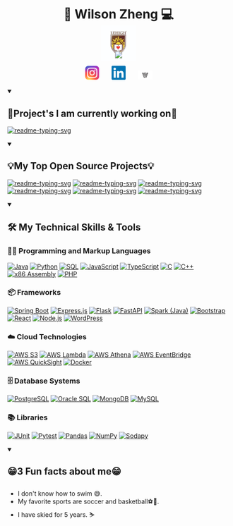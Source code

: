 <div align="center">
  <h1 style="margin-bottom: -10px;">🎿 Wilson Zheng 💻</h1>
</div>

<p align="center" style="margin-bottom: -15px;">
  <!-- Typing SVG by DenverCoder1 - https://github.com/DenverCoder1/readme-typing-svg -->
  <a href="https://github.com/wjz224">
    <img src="https://readme-typing-svg.demolab.com/?lines=👋😁%20I%20am%20a%20full%20stack%20web%20and%20app%20developer;Always%20excited%20to%20learn%20new%20things%20😎&font=Fira%20Code&center=true&width=600&height=45&color=007acc&vCenter=true&pause=1000&size=22" />
  </a>
</p>

<p align="center" style="margin-top: -25px; margin-bottom: -15px;">
  <img src="https://raw.githubusercontent.com/wjz224/wjz224/main/LehighLogo.jpg" alt="Lehigh Logo" height="80">
</p>

<p align="center" style="margin-top: -25px;">
  <a href="https://github.com/wjz224">
    <img src="https://readme-typing-svg.demolab.com/?lines=Lehigh%20Graduate%20-%20B.S.%20in%20Computer%20Science&font=Fira%20Code&center=true&width=800&height=45&color=007acc&vCenter=true&pause=1000&size=22" />
  </a>
</p>

<p align="center">
  <a href="https://www.linkedin.com/in/wilson-zheng/"><img width="32px" alt="LinkedIn" title="LinkedIn" src="instagramlogo.png"/></a>
  &#8287;&#8287;&#8287;&#8287;&#8287;
  <a href="https://github.com/wjz224"><img width="32px" alt="GitHub" title="GitHub" src="linkedinlogo.png"/></a>
  &#8287;&#8287;&#8287;&#8287;&#8287;
  <a href="https://wjz224.github.io/"><img width="32px" alt="Personal Website" title="Personal Website" src="Wlogo.jpg"/></a>
</p>


<details open>
  <summary><h2>🤔Project's I am currently working on🔭</h2></summary>
  <p align = "left">
    <a href="https://github.com/wjz224/Budgetly"><img width="278" src="https://denvercoder1-github-readme-stats.vercel.app/api/pin/?username=wjz224&repo=Budgetly&theme=react&bg_color=1F222E&title_color=F85D7F&hide_border=true&icon_color=F8D866&show_icons=false&langs_count=4" alt="readme-typing-svg"></a>
  </p>
  </details>
<details open> 
  <summary><h2>💡My Top Open Source Projects💡</h2></summary>
<p align = "left">
    <a href="https://github.com/wjz224/Lutron-Capstone-Project"><img width="278" src="https://denvercoder1-github-readme-stats.vercel.app/api/pin/?username=wjz224&repo=Lutron-Capstone-Project&theme=react&bg_color=1F222E&title_color=F85D7F&hide_border=true&icon_color=F8D866&show_icons=false&langs_count=4" alt="readme-typing-svg"></a>
    <a href="https://github.com/wjz224/FindCamps"><img width="278" src="https://denvercoder1-github-readme-stats.vercel.app/api/pin/?username=wjz224&repo=FindCamps&theme=react&bg_color=1F222E&title_color=F85D7F&hide_border=true&icon_color=F8D866&langs_count=4&show_icons=false" alt="readme-typing-svg"></a>
   <a href="https://github.com/wjz224/BuzzMedia"><img width="278" src="https://denvercoder1-github-readme-stats.vercel.app/api/pin/?username=wjz224&repo=BuzzMedia&theme=react&bg_color=1F222E&title_color=F85D7F&hide_border=true&icon_color=F8D866&show_icons=false" alt="readme-typing-svg"></a>
  <a href="https://github.com/wjz224/Health-Map"><img width="278" src="https://denvercoder1-github-readme-stats.vercel.app/api/pin/?username=wjz224&repo=Health-Map&theme=react&bg_color=1F222E&title_color=F85D7F&hide_border=true&icon_color=F8D866&show_icons=false&langs_count=4" alt="readme-typing-svg"></a>
<a href="https://github.com/wjz224/Scramble-Scrolls"><img width="278" src="https://denvercoder1-github-readme-stats.vercel.app/api/pin/?username=wjz224&repo=Scramble-Scrolls&theme=react&bg_color=1F222E&title_color=F85D7F&hide_border=true&icon_color=F8D866&show_icons=false" alt="readme-typing-svg"></a>
   <a href="https://github.com/wjz224/Scheme-Interpreter"><img width="278" src="https://denvercoder1-github-readme-stats.vercel.app/api/pin/?username=wjz224&repo=Scheme-Interpreter&theme=react&bg_color=1F222E&title_color=F85D7F&hide_border=true&icon_color=F8D866&show_icons=false" alt="readme-typing-svg"></a>
</p>
  </details>
  <details open> 
  <summary><h2>🛠️ My Technical Skills & Tools</h2></summary>
    
  <h3>👨‍💻 Programming and Markup Languages</h3>
<p>
    <a href="#"><img alt="Java" src="https://custom-icon-badges.demolab.com/badge/Java-007396.svg?logo=java&logoColor=white"></a>
    <a href="#"><img alt="Python" src="https://img.shields.io/badge/Python-14354C.svg?logo=python&logoColor=white"></a>
    <a href="#"><img alt="SQL" src="https://custom-icon-badges.demolab.com/badge/SQL-025E8C.svg?logo=database&logoColor=white"></a>
    <a href="#"><img alt="JavaScript" src="https://img.shields.io/badge/JavaScript-F7DF1E.svg?logo=javascript&logoColor=black"></a>
    <a href="#"><img alt="TypeScript" src="https://img.shields.io/badge/TypeScript-007ACC.svg?logo=typescript&logoColor=white"></a>
    <a href="#"><img alt="C" src="https://custom-icon-badges.demolab.com/badge/C-03599C.svg?logo=c-in-hexagon&logoColor=white"></a>
    <a href="#"><img alt="C++" src="https://custom-icon-badges.demolab.com/badge/C++-9C033A.svg?logo=cpp2&logoColor=white"></a>
    <a href="#"><img alt="x86 Assembly" src="https://custom-icon-badges.demolab.com/badge/Assembly-525252.svg?logo=asm-hex&logoColor=white"></a>
    <a href="#"><img alt="PHP" src="https://img.shields.io/badge/PHP-777BB4.svg?logo=php&logoColor=white"></a>
</p>
<h3>📦 Frameworks</h3>
<p>
    <a href="#"><img alt="Spring Boot" src="https://img.shields.io/badge/Spring%20Boot-6DB33F.svg?logo=spring-boot&logoColor=white"></a>
    <a href="#"><img alt="Express.js" src="https://img.shields.io/badge/Express.js-404d59.svg?logo=express&logoColor=white"></a>
    <a href="#"><img alt="Flask" src="https://img.shields.io/badge/Flask-000000.svg?logo=flask&logoColor=white"></a>
    <a href="#"><img alt="FastAPI" src="https://img.shields.io/badge/FastAPI-009688.svg?logo=fastapi&logoColor=white"></a>
    <a href="#"><img alt="Spark (Java)" src="https://img.shields.io/badge/Spark-FFAC45.svg?logo=java&logoColor=white"></a>
    <a href="#"><img alt="Bootstrap" src="https://img.shields.io/badge/Bootstrap-7952B3.svg?logo=bootstrap&logoColor=white"></a>
    <a href="#"><img alt="React" src="https://img.shields.io/badge/React-20232a.svg?logo=react&logoColor=%2361DAFB"></a>
    <a href="#"><img alt="Node.js" src="https://img.shields.io/badge/Node.js-43853D.svg?logo=node.js&logoColor=white"></a>
    <a href="#"><img alt="WordPress" src="https://img.shields.io/badge/WordPress-21759B?logo=wordpress&logoColor=white"></a>
</p>
<h3>☁️ Cloud Technologies</h3>
<p>
    <a href="#"><img alt="AWS S3" src="https://img.shields.io/badge/AWS%20S3-569A31.svg?logo=amazon-aws&logoColor=white"></a>
    <a href="#"><img alt="AWS Lambda" src="https://img.shields.io/badge/AWS%20Lambda-FF9900.svg?logo=amazon-aws&logoColor=white"></a>
    <a href="#"><img alt="AWS Athena" src="https://img.shields.io/badge/AWS%20Athena-232F3E.svg?logo=amazon-aws&logoColor=white"></a>
    <a href="#"><img alt="AWS EventBridge" src="https://img.shields.io/badge/AWS%20EventBridge-FF4F8B.svg?logo=amazon-aws&logoColor=white"></a>
    <a href="#"><img alt="AWS QuickSight" src="https://img.shields.io/badge/AWS%20QuickSight-232F3E.svg?logo=amazon-aws&logoColor=white"></a>
    <a href="#"><img alt="Docker" src="https://img.shields.io/badge/Docker-2496ED.svg?logo=docker&logoColor=white"></a>
</p>
<h3>🗄️ Database Systems</h3>
<p>
    <a href="#"><img alt="PostgreSQL" src="https://img.shields.io/badge/PostgreSQL-336791.svg?logo=postgresql&logoColor=white"></a>
    <a href="#"><img alt="Oracle SQL" src="https://img.shields.io/badge/Oracle%20SQL-F80000.svg?logo=oracle&logoColor=white"></a>
    <a href="#"><img alt="MongoDB" src="https://img.shields.io/badge/MongoDB-47A248.svg?logo=mongodb&logoColor=white"></a>
    <a href="#"><img alt="MySQL" src="https://img.shields.io/badge/MySQL-4479A1.svg?logo=mysql&logoColor=white"></a>
</p>
<h3>📚 Libraries</h3>
<p>
    <a href="#"><img alt="JUnit" src="https://custom-icon-badges.demolab.com/badge/JUnit-25A162.svg?logo=check-circle&logoColor=white"></a>
    <a href="#"><img alt="Pytest" src="https://img.shields.io/badge/Pytest-0A9EDC.svg?logo=pytest&logoColor=white"></a>
    <a href="#"><img alt="Pandas" src="https://img.shields.io/badge/Pandas-150458.svg?logo=pandas&logoColor=white"></a>
    <a href="#"><img alt="NumPy" src="https://img.shields.io/badge/NumPy-013243.svg?logo=numpy&logoColor=white"></a>
    <a href="#"><img alt="Sodapy" src="https://img.shields.io/badge/Sodapy-FF6600.svg?logo=python&logoColor=white"></a>
</p>
</details>
<details open> 
<summary><h2>😁3 Fun facts about me😁<h2></summary>
  <ul>
    <li>I don't know how to swim 😅.</li>
    <li>My favorite sports are soccer and basketball⚽🏀.</li>
    <li>I have skied for 5 years. ⛷️</li>
  </ul>
</details>
